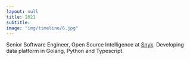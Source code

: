 ```yaml
---
layout: null
title: 2021
subtitle:
image: "img/timeline/6.jpg"
---
```

Senior Software Engineer, Open Source Intelligence at [Snyk](https://snyk.io/). Developing data platform in Golang, Python and Typescript.
